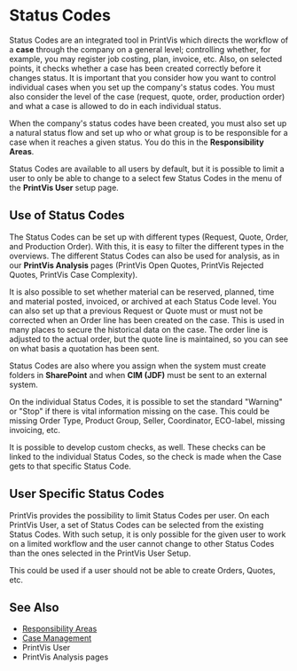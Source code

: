 # Status Codes
Status Codes are an integrated tool in PrintVis which directs the workflow of a **case** through the company on a general level; controlling whether, for example, you may register job costing, plan, invoice, etc.  Also, on selected points, it checks whether a case has been created correctly before it changes status.  It is important that you consider how you want to control individual cases when you set up the company's status codes.  You must also consider the level of the case (request, quote, order, production order) and what a case is allowed to do in each individual status.

When the company's status codes have been created, you must also set up a natural status flow and set up who or what group is to be responsible for a case when it reaches a given status.  You do this in the **Responsibility Areas**.

Status Codes are available to all users by default, but it is possible to limit a user to only be able to change to a select few Status Codes in the menu of the **PrintVis User** setup page.

## Use of Status Codes
The Status Codes can be set up with different types (Request, Quote, Order, and Production Order).  With this, it is easy to filter the different types in the overviews.  The different Status Codes can also be used for analysis, as in our **PrintVis Analysis** pages (PrintVis Open Quotes, PrintVis Rejected Quotes, PrintVis Case Complexity).

It is also possible to set whether material can be reserved, planned, time and material posted, invoiced, or archived at each Status Code level.  You can also set up that a previous Request or Quote must or must not be corrected when an Order line has been created on the case.  This is used in many places to secure the historical data on the case.  The order line is adjusted to the actual order, but the quote line is maintained, so you can see on what basis a quotation has been sent.

Status Codes are also where you assign when the system must create folders in **SharePoint** and when **CIM (JDF)** must be sent to an external system.

On the individual Status Codes, it is possible to set the standard "Warning" or "Stop" if there is vital information missing on the case.  This could be missing Order Type, Product Group, Seller, Coordinator, ECO-label, missing invoicing, etc.

It is possible to develop custom checks, as well.  These checks can be linked to the individual Status Codes, so the check is made when the Case gets to that specific Status Code.

## User Specific Status Codes
PrintVis provides the possibility to limit Status Codes per user.  On each PrintVis User, a set of Status Codes can be selected from the existing Status Codes.  With such setup, it is only possible for the given user to work on a limited workflow and the user cannot change to other Status Codes than the ones selected in the PrintVis User Setup.

This could be used if a user should not be able to create Orders, Quotes, etc.

## See Also

- <a href="../pvsresponsibilityareas/" target="_self">Responsibility Areas</a>
- <a href="../pvscasemanagement/" target="_self">Case Management</a>
- PrintVis User
- PrintVis Analysis pages

